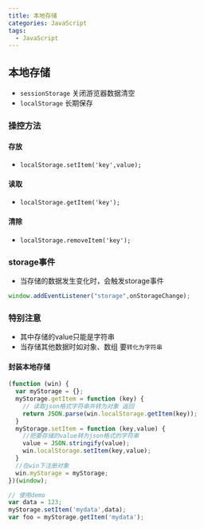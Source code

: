 ```yaml
---
title: 本地存储
categories: JavaScript
tags:
  - JavaScript
---
```




## 本地存储

- `sessionStorage` 关闭游览器数据清空
- `localStorage` 长期保存

### 操控方法

#### 存放

- `localStorage.setItem('key',value);`

#### 读取

- `localStorage.getItem('key');`

#### 清除

- `localStorage.removeItem('key');`

### storage事件

- 当存储的数据发生变化时，会触发storage事件

```javascript
window.addEventListener("storage",onStorageChange);
```

### 特别注意

- 其中存储的value只能是字符串
- 当存储其他数据时如对象、数组 要`转化为字符串`

#### 封装本地存储

```javascript
(function (win) {
  var myStorage = {};
  myStorage.getItem = function (key) {
    // 读取json格式字符串并转为对象 返回
    return JSON.parse(win.localStorage.getItem(key));
  }
  myStorage.setItem = function (key,value) {
    //把要存储的value转为json格式的字符串
    value = JSON.stringify(value);
    win.localStorage.setItem(key,value);
  }
  //在win下注册对象
  win.myStorage = myStorage;
})(window);

// 使用demo
var data = 123;
myStorage.setItem('mydata',data);
var foo = myStorage.getItem('mydata');
```